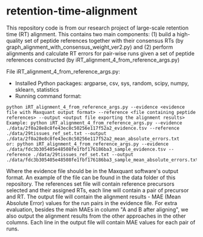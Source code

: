 # retention-time-alignment
This repository code is from our research project of large-scale retention time (RT) alignment. This contains two main components: (1) build a high-quality set of peptide references together with their consensus RTs (by graph_alignment_with_consensus_weight_ver2.py) and (2) perform alignments and calculate RT errors for pair-wise runs given a set of peptide references constructed (by iRT_alignment_4_from_reference_args.py)

File iRT_alignment_4_from_reference_args.py:

- Installed Python packages: argparse, csv, sys, random, scipy, numpy, sklearn, statistics
- Running command format:
```
python iRT_alignment_4_from_reference_args.py --evidence <evidence file with Maxquant output format> --reference <file containing peptide references> --output <output file exporting the alignment results>
Example: python iRT_alignment_4_from_reference_args.py --evidence ./data/2f0a28e8c8fe43ec8c50256e117f52a2_evidence.tsv --reference ./data/29tissues_ref_set.txt --output ./data/2f0a28e8c8fe43ec8c50256e117f52a2_mean_absolute_errors.txt
or: python iRT_alignment_4_from_reference_args.py --evidence ./data/fdc3b305405e48508fe1fbf176186ba3_sample_evidence.tsv --reference ./data/29tissues_ref_set.txt --output ./data/fdc3b305405e48508fe1fbf176186ba3_sample_mean_absolute_errors.txt
```

Where the evidence file should be in the Maxquant software's output format. An example of the file can be found in the data folder of this repository. The references set file will contain reference precursors selected and their assigned RTs, each line will contain a pair of precursor and RT. The output file will contain the alignment results - MAE (Mean Absolute Error) values for the run pairs in the evidence file. For extra evaluation, besides the main MAEs in column "A and B after aligning", we also output the alignment results from the other approaches in the other columns. Each line in the output file will contain MAE values for each pair of runs.